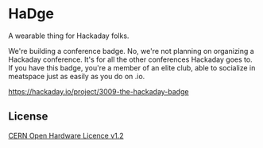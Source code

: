 # HaDge
A wearable thing for Hackaday folks.

We're building a conference badge. No, we're not planning on organizing a Hackaday conference. It's for all the other conferences Hackaday goes to. If you have this badge, you're a member of an elite club, able to socialize in meatspace just as easily as you do on .io.

https://hackaday.io/project/3009-the-hackaday-badge

License
-------
[CERN Open Hardware Licence v1.2 ]

[CERN Open Hardware Licence v1.2 ]:http://www.ohwr.org/attachments/2388/cern_ohl_v_1_2.txt
